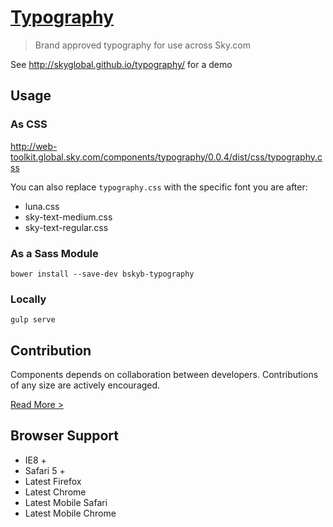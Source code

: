 [Typography](http://skyglobal.github.io/typography/) 
========================

> Brand approved typography for use across Sky.com

See http://skyglobal.github.io/typography/ for a demo

## Usage

### As CSS

http://web-toolkit.global.sky.com/components/typography/0.0.4/dist/css/typography.css

You can also replace `typography.css` with the specific font you are after:
 * luna.css
 * sky-text-medium.css
 * sky-text-regular.css

### As a Sass Module

`bower install --save-dev bskyb-typography`

### Locally

`gulp serve`

## Contribution

Components depends on collaboration between developers. Contributions of any size are actively encouraged.

[Read More >](CONTRIBUTING.md)

## Browser Support

 * IE8 +
 * Safari 5 +
 * Latest Firefox
 * Latest Chrome
 * Latest Mobile Safari
 * Latest Mobile Chrome
